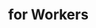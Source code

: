 ---
layout: page
title: for Workers
permalink: /for-workers
hide_card_details_btn: true
membership_duration: (4 months)
course_slug: /for-workers
testimonials: false
---